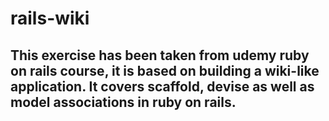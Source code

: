 rails-wiki
==========
This exercise has been taken from udemy ruby on rails course, it is based on building a wiki-like application. It covers scaffold, devise as well as model associations in ruby on rails.
-------------
